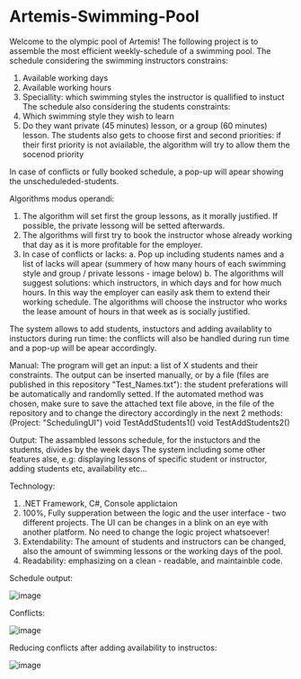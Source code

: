 # Artemis-Swimming-Pool
Welcome to the olympic pool of Artemis!
The following project is to assemble the most efficient weekly-schedule of a swimming pool.
The schedule considering the swimming instructors constrains:
1. Available working days
2. Available working hours
3. Speciallity: which swimming styles the instructor is quallified to instuct
The schedule also considering the students constraints:
1. Which swimming style they wish to learn
2. Do they want private (45 minutes) lesson, or a group (60 minutes) lesson. The students also gets to choose first and second priorities:
if their first priority is not aviailable, the algorithm will try to allow them the socenod priority

In case of conflicts or fully booked schedule, a pop-up will apear showing the unscheduleded-students.

Algorithms modus operandi:
1. The algorithm will set first the group lessons, as it morally justified.
If possible, the private lessong will be setted afterwards.
2. The algorithms will first try to book the instructor whose already working that day as it is more profitable for the employer.
3. In case of conflicts or lacks:
  a. Pop up including students names and a list of lacks will apear (summery of how many hours of each swimming style and group / private lessons - image below)
  b. The algorithms will suggest solutions: which instructors, in which days and for how much hours. In this way the employer can easily ask them to extend
  their working schedule. The algorithms will choose the instructor who works the lease amount of hours in that week as is socially justified.
  
  
The system allows to add students, instuctors and adding availablity to instuctors during run time: the conflicts will also be handled during run time
and a pop-up will be apear accordingly.


Manual:
The program will get an input: a list of X students and their constraints.
The output can be inserted manually, or by a file (files are published in this repository "Test_Names.txt"): the student preferations will be
automatically and randomlly setted.
If the automated method was chosen, make sure to save the attached text file above, in the file of the repository and to change the directory accordingly
in the next 2 methods:(Project: "SchedulingUI")
void TestAddStudents1()
void TestAddStudents2()

Output:
The assambled lessons schedule, for the instuctors and the students, divides by the week days
The system including some other features alse, e.g: displaying lessons of specific student or instructor, adding students etc, availability etc...

Technology:
1. .NET Framework, C#, Console applictaion
1. 100%, Fully supperation between the logic and the user interface - two different projects. The UI can be changes in a blink on an eye with another platform. No need to change
the logic project whatsoever!
2. Extendability: The amount of students and instructors can be changed, also the amount of swimming lessons or the working days of the pool.
3. Readability: emphasizing on a clean - readable, and maintainble code.



Schedule output:

![image](https://user-images.githubusercontent.com/75504717/205940287-d5337c4c-9832-4e19-85ad-eeee16f7ab66.png)


Conflicts:

![image](https://user-images.githubusercontent.com/75504717/205933838-52804f0f-fb1c-4626-b29b-a37223056404.png)


Reducing conflicts after adding availability to instructos:

![image](https://user-images.githubusercontent.com/75504717/205935024-88694de6-cb0c-47cd-b6c5-43a7bb0e46a2.png)
